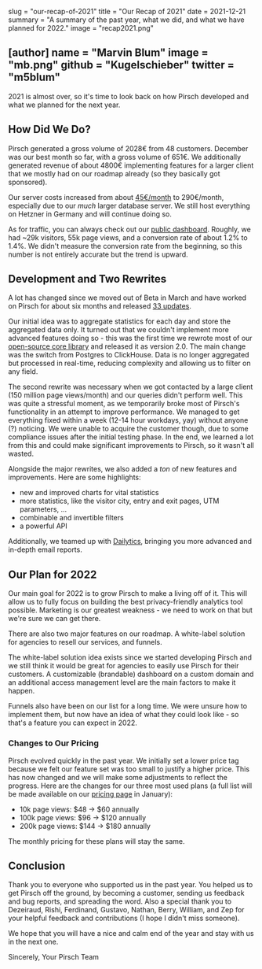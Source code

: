 slug = "our-recap-of-2021"
title = "Our Recap of 2021"
date = 2021-12-21
summary = "A summary of the past year, what we did, and what we have planned for 2022."
image = "recap2021.png"

[author]
name = "Marvin Blum"
image = "mb.png"
github = "Kugelschieber"
twitter = "m5blum"
---

2021 is almost over, so it's time to look back on how Pirsch developed and what we planned for the next year.

## How Did We Do?

Pirsch generated a gross volume of 2028€ from 48 customers. December was our best month so far, with a gross volume of 651€. We additionally generated revenue of about 4800€ implementing features for a larger client that we mostly had on our roadmap already (so they basically got sponsored).

Our server costs increased from about [45€/month](https://pirsch.io/blog/techstack/) to 290€/month, especially due to our *much* larger database server. We still host everything on Hetzner in Germany and will continue doing so.

As for traffic, you can always check out our [public dashboard](https://pirsch.pirsch.io/). Roughly, we had ~29k visitors, 55k page views, and a conversion rate of about 1.2% to 1.4%. We didn't measure the conversion rate from the beginning, so this number is not entirely accurate but the trend is upward.

## Development and Two Rewrites

A lot has changed since we moved out of Beta in March and have worked on Pirsch for about six months and released [33 updates](https://docs.pirsch.io/changelog/#100).

Our initial idea was to aggregate statistics for each day and store the aggregated data only. It turned out that we couldn't implement more advanced features doing so - this was the first time we rewrote most of our [open-source core library](https://github.com/pirsch-analytics/pirsch) and released it as version 2.0. The main change was the switch from Postgres to ClickHouse. Data is no longer aggregated but processed in real-time, reducing complexity and allowing us to filter on any field.

The second rewrite was necessary when we got contacted by a large client (150 million page views/month) and our queries didn't perform well. This was quite a stressful moment, as we temporarily broke most of Pirsch's functionality in an attempt to improve performance. We managed to get everything fixed within a week (12-14 hour workdays, yay) without anyone (?) noticing. We were unable to acquire the customer though, due to some compliance issues after the initial testing phase. In the end, we learned a lot from this and could make significant improvements to Pirsch, so it wasn't all wasted.

Alongside the major rewrites, we also added a *ton* of new features and improvements. Here are some highlights:

* new and improved charts for vital statistics
* more statistics, like the visitor city, entry and exit pages, UTM parameters, ...
* combinable and invertible filters
* a powerful API

Additionally, we teamed up with [Dailytics](https://dailytics.com/), bringing you more advanced and in-depth email reports.

## Our Plan for 2022

Our main goal for 2022 is to grow Pirsch to make a living off of it. This will allow us to fully focus on building the best privacy-friendly analytics tool possible. Marketing is our greatest weakness - we need to work on that but we're sure we can get there.

There are also two major features on our roadmap. A white-label solution for agencies to resell our services, and funnels.

The white-label solution idea exists since we started developing Pirsch and we still think it would be great for agencies to easily use Pirsch for their customers. A customizable (brandable) dashboard on a custom domain and an additional access management level are the main factors to make it happen.

Funnels also have been on our list for a long time. We were unsure how to implement them, but now have an idea of what they could look like - so that's a feature you can expect in 2022.

### Changes to Our Pricing

Pirsch evolved quickly in the past year. We initially set a lower price tag because we felt our feature set was too small to justify a higher price. This has now changed and we will make some adjustments to reflect the progress. Here are the changes for our three most used plans (a full list will be made available on our [pricing page](https://pirsch.io/pricing) in January):

* 10k page views: $48 -> $60 annually
* 100k page views: $96 -> $120 annually
* 200k page views: $144 -> $180 annually

The monthly pricing for these plans will stay the same.

## Conclusion

Thank you to everyone who supported us in the past year. You helped us to get Pirsch off the ground, by becoming a customer, sending us feedback and bug reports, and spreading the word. Also a special thank you to Dezeiraud, Rishi, Ferdinand, Gustavo, Nathan, Berry, William, and Zep for your helpful feedback and contributions (I hope I didn't miss someone).

We hope that you will have a nice and calm end of the year and stay with us in the next one.

Sincerely,
Your Pirsch Team
